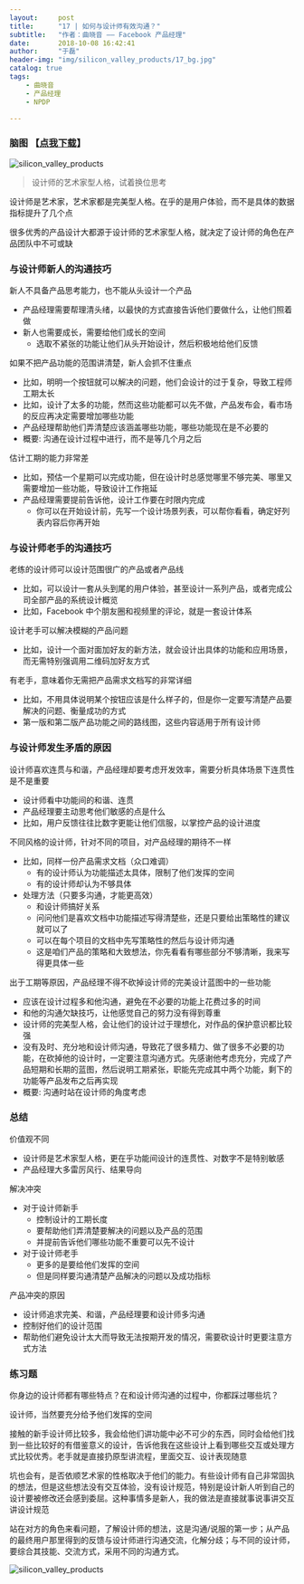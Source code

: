 ```yaml
---
layout:     post
title:      "17 | 如何与设计师有效沟通？"
subtitle:   "作者：曲晓音 —— Facebook 产品经理"
date:       2018-10-08 16:42:41
author:     "于磊"
header-img: "img/silicon_valley_products/17_bg.jpg"
catalog: true
tags:
    - 曲晓音
    - 产品经理
    - NPDP

---
```




### 脑图 【[点我下载](https://github.com/yuleizhuai/resources/raw/master/management/NPDP/Silicon_valley_products/17How_to_communicate_effectively_with_designers.pdf)】

![silicon_valley_products](/img/silicon_valley_products/17How_to_communicate_effectively_with_designers.png)



> 设计师的艺术家型人格，试着换位思考

设计师是艺术家，艺术家都是完美型人格。在乎的是用户体验，而不是具体的数据指标提升了几个点

很多优秀的产品设计大都源于设计师的艺术家型人格，就决定了设计师的角色在产品团队中不可或缺



### 与设计师新人的沟通技巧

新人不具备产品思考能力，也不能从头设计一个产品

- 产品经理需要帮理清头绪，以最快的方式直接告诉他们要做什么，让他们照着做
- 新人也需要成长，需要给他们成长的空间
  - 选取不紧张的功能让他们从头开始设计，然后积极地给他们反馈

如果不把产品功能的范围讲清楚，新人会抓不住重点

- 比如，明明一个按钮就可以解决的问题，他们会设计的过于复杂，导致工程师工期太长
- 比如，设计了太多的功能，然而这些功能都可以先不做，产品发布会，看市场的反应再决定需要增加哪些功能
- 产品经理帮助他们弄清楚应该涵盖哪些功能，哪些功能现在是不必要的
- 概要: 沟通在设计过程中进行，而不是等几个月之后

估计工期的能力非常差

- 比如，预估一个星期可以完成功能，但在设计时总感觉哪里不够完美、哪里又需要增加一些功能，导致设计工作拖延
- 产品经理需要提前告诉他，设计工作要在时限内完成
  - 你可以在开始设计前，先写一个设计场景列表，可以帮你看看，确定好列表内容后你再开始



### 与设计师老手的沟通技巧

老练的设计师可以设计范围很广的产品或者产品线

- 比如，可以设计一套从头到尾的用户体验，甚至设计一系列产品，或者完成公司全部产品的系统设计概览
- 比如，Facebook 中个朋友圈和视频里的评论，就是一套设计体系

设计老手可以解决模糊的产品问题

- 比如，设计一个面对面加好友的新方法，就会设计出具体的功能和应用场景，而无需特别强调用二维码加好友方式

有老手，意味着你无需把产品需求文档写的非常详细

- 比如，不用具体说明某个按钮应该是什么样子的，但是你一定要写清楚产品要解决的问题、衡量成功的方式
- 第一版和第二版产品功能之间的路线图，这些内容适用于所有设计师



### 与设计师发生矛盾的原因

设计师喜欢连贯与和谐，产品经理却要考虑开发效率，需要分析具体场景下连贯性是不是重要

- 设计师看中功能间的和谐、连贯
- 产品经理要主动思考他们敏感的点是什么
- 比如，用户反馈往往比数字更能让他们信服，以掌控产品的设计进度

不同风格的设计师，针对不同的项目，对产品经理的期待不一样

- 比如，同样一份产品需求文档（众口难调）
  - 有的设计师认为功能描述太具体，限制了他们发挥的空间
  - 有的设计师却认为不够具体
- 处理方法（只要多沟通，才能更高效）
  - 和设计师搞好关系
  - 问问他们是喜欢文档中功能描述写得清楚些，还是只要给出策略性的建议就可以了
  - 可以在每个项目的文档中先写策略性的然后与设计师沟通
  - 这是咱们产品的策略和大致想法，你先看看有哪些部分不够清晰，我来写得更具体一些

出于工期等原因，产品经理不得不砍掉设计师的完美设计蓝图中的一些功能

- 应该在设计过程多和他沟通，避免在不必要的功能上花费过多的时间
- 和他的沟通欠缺技巧，让他感觉自己的努力没有得到尊重
- 设计师的完美型人格，会让他们的设计过于理想化，对作品的保护意识都比较强
- 没有及时、充分地和设计师沟通，导致花了很多精力、做了很多不必要的功能，在砍掉他的设计时，一定要注意沟通方式。先感谢他考虑充分，完成了产品短期和长期的蓝图，然后说明工期紧张，职能先完成其中两个功能，剩下的功能等产品发布之后再实现
- 概要: 沟通时站在设计师的角度考虑



### 总结

价值观不同

- 设计师是艺术家型人格，更在乎功能间设计的连贯性、对数字不是特别敏感
- 产品经理大多雷厉风行、结果导向

解决冲突

- 对于设计师新手
  - 控制设计的工期长度
  - 要帮助他们弄清楚要解决的问题以及产品的范围
  - 并提前告诉他们哪些功能不重要可以先不设计
- 对于设计师老手
  - 更多的是要给他们发挥的空间
  - 但是同样要沟通清楚产品解决的问题以及成功指标

产品冲突的原因

- 设计师追求完美、和谐，产品经理要和设计师多沟通
- 控制好他们的设计范围
- 帮助他们避免设计太大而导致无法按期开发的情况，需要砍设计时更要注意方式方法



### 练习题

你身边的设计师都有哪些特点？在和设计师沟通的过程中，你都踩过哪些坑？

设计师，当然要充分给予他们发挥的空间

接触的新手设计师比较多，我会给他们讲功能中必不可少的东西，同时会给他们找到一些比较好的有借鉴意义的设计，告诉他我在这些设计上看到哪些交互或处理方式比较优秀。老手就是直接扔原型讲流程，里面交互、设计表现随意

坑也会有，是否依顺艺术家的性格取决于他们的能力。有些设计师有自己非常固执的想法，但是这些想法没有交互体验，没有设计规范，特别是设计新人听到自己的设计要被修改还会感到委屈。这种事情多是新人，我的做法是直接就事说事讲交互讲设计规范

站在对方的角色来看问题，了解设计师的想法，这是沟通/说服的第一步；从产品的最终用户那里得到的反馈与设计师进行沟通交流，化解分歧；与不同的设计师，要综合其技能、交流方式，采用不同的沟通方式。





![silicon_valley_products](/img/silicon_valley_products/share.jpeg)









































